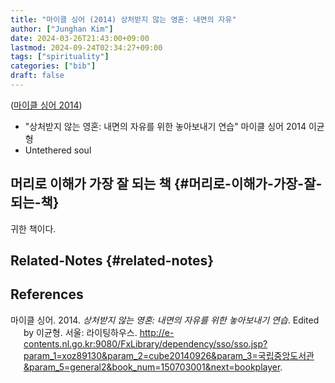 ```yaml
---
title: "마이클 싱어 (2014) 상처받지 않는 영혼: 내면의 자유"
author: ["Junghan Kim"]
date: 2024-03-26T21:43:00+09:00
lastmod: 2024-09-24T02:34:27+09:00
tags: ["spirituality"]
categories: ["bib"]
draft: false
---
```


(<a href="#citeproc_bib_item_1">마이클 싱어 2014</a>)

-   "상처받지 않는 영혼: 내면의 자유를 위한 놓아보내기 연습" 마이클 싱어 2014 이균형
-   Untethered soul


## 머리로 이해가 가장 잘 되는 책 {#머리로-이해가-가장-잘-되는-책}



귀한 책이다.


## Related-Notes {#related-notes}

## References

<style>.csl-entry{text-indent: -1.5em; margin-left: 1.5em;}</style><div class="csl-bib-body">
  <div class="csl-entry"><a id="citeproc_bib_item_1"></a>마이클 싱어. 2014. <i>상처받지 않는 영혼: 내면의 자유를 위한 놓아보내기 연습</i>. Edited by 이균형. 서울: 라이팅하우스. <a href="http://e-contents.nl.go.kr:9080/FxLibrary/dependency/sso/sso.jsp?param_1=xoz89130&param_2=cube20140926&param_3=국립중앙도서관&param_5=general2&book_num=150703001&next=bookplayer">http://e-contents.nl.go.kr:9080/FxLibrary/dependency/sso/sso.jsp?param_1=xoz89130&#38;param_2=cube20140926&#38;param_3=국립중앙도서관&#38;param_5=general2&#38;book_num=150703001&#38;next=bookplayer</a>.</div>
</div>
